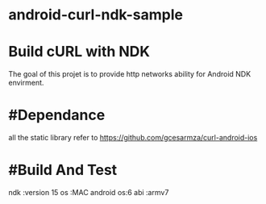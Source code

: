 # android-curl-ndk-sample
Build cURL with NDK
===================


The goal of this projet is to provide http networks ability for Android NDK envirment.

#Dependance
===================

all the static library refer to https://github.com/gcesarmza/curl-android-ios

#Build And Test
===================

ndk :version 15
os  :MAC
android os:6
abi :armv7
